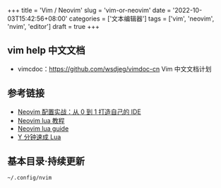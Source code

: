 +++
title = 'Vim / Neovim'
slug = 'vim-or-neovim'
date = '2022-10-03T15:42:56+08:00' 
categories = ['文本编辑器']
tags = ['vim', 'neovim', 'nvim', 'editor']
draft = true
+++


## vim help 中文文档

- vimcdoc：<https://github.com/wsdjeg/vimdoc-cn> Vim 中文文档计划

## 参考链接

- [Neovim 配置实战：从 0 到 1 打造自己的 IDE](https://github.com/nshen/learn-neovim-lua)
- [Neovim lua 教程](https://github.com/glepnir/nvim-lua-guide-zh)
- [Neovim lua guide](https://github.com/nanotee/nvim-lua-guide)
- [Y 分钟速成 Lua](https://learnxinyminutes.com/docs/zh-cn/lua-cn/)

## 基本目录·持续更新

```txt
~/.config/nvim
```
